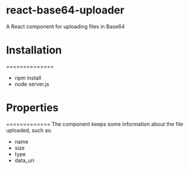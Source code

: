 # react-base64-uploader
A React component for uploading files in Base64

# Installation
==============

* npm install
* node server.js

# Properties
=============
The component keeps some information about the file uploaded, such as:

* name
* size 
* type
* data_uri


